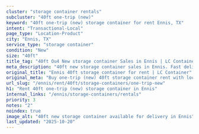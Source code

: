 ```yaml
---
cluster: "storage container rentals"
subcluster: "40ft one-trip (new)"
keyword: "40ft one-trip (new) storage container for rent Ennis, TX"
intent: "Transactional-Local"
page_type: "Location-Product"
city: "Ennis, TX"
service_type: "storage container"
condition: "New"
size: "40ft"
title_tag: "40ft Ou4 New storage container Sales in Ennis | LC Container"
meta_description: "40ft new storage container sales in Ennis. Fast delivery, competitive pricing. Serving storage containers area. Quote ID: TIN. Call (214) 524-4168 for your free quote today."
original_title: "Ennis 40ft storage container for rent | LC Container"
original_meta: "Buy one-trip (new) 40ft storage container rent with local delivery in Ennis, TX. LC Container — local Since 2003. Request a fast quote today."
url_slug: "/ennis/rent/40ft/storage-containers/one-trip-new"
h1: "Rent 40ft one-trip (new) storage container in Ennis"
internal_links: "/ennis/storage-containers/rentals"
priority: 3
notes: "2"
noindex: true
image_alt: "40ft new storage container available for delivery in Ennis"
last_updated: "2025-10-20"
---
```


<!-- TODO: Add unique city/inventory copy, images, and internal links here. -->
